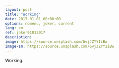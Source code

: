 ```yaml
---
layout: post
title: "Working"
date: 2017-01-01 00:00:00
options: nomenu, joker, current
lang: en
ref: joker01012017
description: 
image: https://source.unsplash.com/6vjJZYYIiBw
image-sm: https://source.unsplash.com/6vjJZYYIiBw
---
```

Working.

